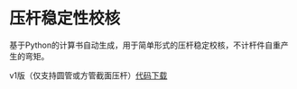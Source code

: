 # 压杆稳定性校核

基于Python的计算书自动生成，用于简单形式的压杆稳定校核，不计杆件自重产生的弯矩。

v1版（仅支持圆管或方管截面压杆）[代码下载](py/yagan-input-rev.py)

